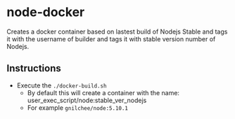 # node-docker
Creates a docker container based on lastest build of Nodejs Stable and tags it with the username of builder and tags it with stable version number of Nodejs.

## Instructions
- Execute the `./docker-build.sh`
  - By default this will create a container with the name: user_exec_script/node:stable_ver_nodejs
  - For example `gnilchee/node:5.10.1`
